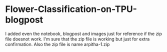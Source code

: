 # Flower-Classification-on-TPU-blogpost
I added even the notebook, blogpost and images just for reference if the zip file doesnot work. I'm sure that the zip file is working but just for extra confirmation.
Also the zip file is name arpitha-1.zip

